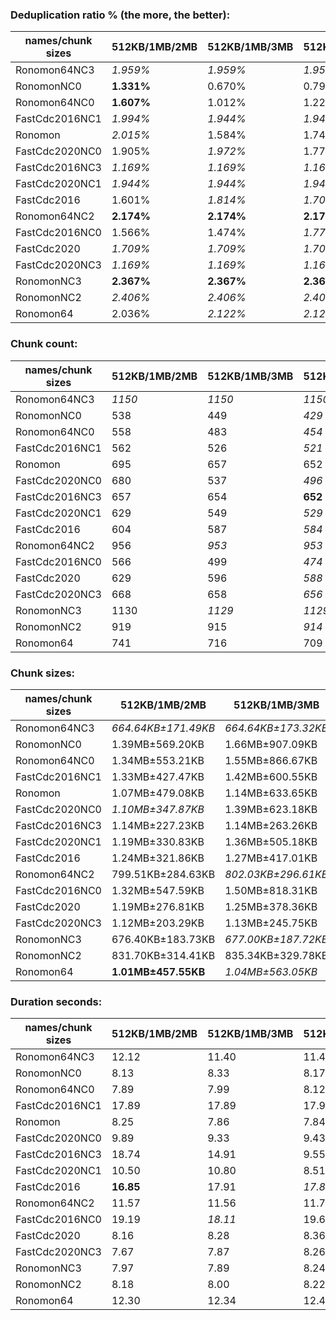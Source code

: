 ### Deduplication ratio % (the more, the better):

| names/chunk sizes | 512KB/1MB/2MB | 512KB/1MB/3MB | 512KB/1MB/4MB | 256KB/1MB/4MB | 512KB/1MB/1.25MB | 512KB/1MB/1.5MB | 512KB/1MB/1.75MB | 768KB/1MB/1.5MB | 512KB/1MB/5MB | 512KB/1MB/8MB |
| --------------- | ----------- | ----------- | ----------- | ----------- | -------------- | ------------- | -------------- | ------------- | ----------- | ----------- |
| Ronomon64NC3    | *1.959%*    | *1.959%*    | *1.959%*    | *2.013%*    | *1.959%*       | *1.959%*      | *1.959%*       | **2.275%**    | *1.959%*    | *1.959%*    |
| RonomonNC0      | **1.331%**  | 0.670%      | 0.795%      | 0.853%      | *1.129%*       | 0.965%        | *1.264%*       | 0.965%        | 0.795%      | 0.795%      |
| Ronomon64NC0    | **1.607%**  | 1.012%      | 1.229%      | *1.264%*    | 0.589%         | *1.259%*      | 0.968%         | 0.744%        | 1.071%      | 1.229%      |
| FastCdc2016NC1  | *1.994%*    | *1.944%*    | *1.944%*    | **2.044%**  | 0.971%         | 1.789%        | 1.534%         | 1.565%        | *1.944%*    | *1.944%*    |
| Ronomon         | *2.015%*    | 1.584%      | 1.747%      | 1.672%      | **2.051%**     | 1.675%        | *1.983%*       | 1.513%        | 1.747%      | 1.747%      |
| FastCdc2020NC0  | 1.905%      | *1.972%*    | 1.771%      | 1.915%      | **2.190%**     | *1.972%*      | *2.006%*       | 1.858%        | 1.771%      | 1.771%      |
| FastCdc2016NC3  | *1.169%*    | *1.169%*    | *1.169%*    | **1.544%**  | *1.383%*       | 1.071%        | *1.169%*       | 1.020%        | *1.169%*    | *1.169%*    |
| FastCdc2020NC1  | *1.944%*    | *1.944%*    | *1.944%*    | **2.044%**  | 1.817%         | 1.851%        | 1.920%         | 1.627%        | *1.944%*    | *1.944%*    |
| FastCdc2016     | 1.601%      | *1.814%*    | *1.709%*    | **1.851%**  | 0.847%         | 1.650%        | 1.387%         | 1.276%        | *1.709%*    | *1.709%*    |
| Ronomon64NC2    | **2.174%**  | **2.174%**  | **2.174%**  | 1.869%      | 1.705%         | 1.923%        | 2.158%         | 1.214%        | **2.174%**  | **2.174%**  |
| FastCdc2016NC0  | 1.566%      | 1.474%      | *1.771%*    | **1.915%**  | 1.227%         | 1.467%        | 1.668%         | 1.100%        | *1.771%*    | *1.771%*    |
| FastCdc2020     | *1.709%*    | *1.709%*    | *1.709%*    | **1.851%**  | 1.529%         | 1.678%        | *1.711%*       | 1.304%        | *1.709%*    | *1.709%*    |
| FastCdc2020NC3  | *1.169%*    | *1.169%*    | *1.169%*    | **1.544%**  | *1.458%*       | 1.043%        | *1.169%*       | 1.043%        | *1.169%*    | *1.169%*    |
| RonomonNC3      | **2.367%**  | **2.367%**  | **2.367%**  | 0.931%      | **2.367%**     | **2.367%**    | **2.367%**     | 0.869%        | **2.367%**  | **2.367%**  |
| RonomonNC2      | *2.406%*    | *2.406%*    | *2.406%*    | 2.313%      | 2.394%         | **2.564%**    | *2.406%*       | 1.038%        | *2.406%*    | *2.406%*    |
| Ronomon64       | 2.036%      | *2.122%*    | *2.122%*    | 2.087%      | **2.173%**     | 1.981%        | 1.813%         | 1.060%        | *2.122%*    | *2.122%*    |

### Chunk count:

| names/chunk sizes | 512KB/1MB/2MB | 512KB/1MB/3MB | 512KB/1MB/4MB | 256KB/1MB/4MB | 512KB/1MB/1.25MB | 512KB/1MB/1.5MB | 512KB/1MB/1.75MB | 768KB/1MB/1.5MB | 512KB/1MB/5MB | 512KB/1MB/8MB |
| --------------- | ----------- | ----------- | ----------- | ----------- | -------------- | ------------- | -------------- | ------------- | ----------- | ----------- |
| Ronomon64NC3    | *1150*      | *1150*      | *1150*      | *981*       | 1157           | 1153          | 1152           | **835**       | *1150*      | *1150*      |
| RonomonNC0      | 538         | 449         | *429*       | 510         | 702            | 617           | 571            | 571           | *409*       | **392**     |
| Ronomon64NC0    | 558         | 483         | *454*       | 558         | 708            | 640           | 594            | 578           | *447*       | **434**     |
| FastCdc2016NC1  | 562         | 526         | *521*       | 571         | 670            | 609           | 579            | 580           | *519*       | **516**     |
| Ronomon         | 695         | 657         | 652         | *639*       | 801            | 733           | 708            | **631**       | 650         | *648*       |
| FastCdc2020NC0  | 680         | 537         | *496*       | 624         | 1025           | 849           | 753            | 815           | *474*       | **461**     |
| FastCdc2016NC3  | 657         | 654         | **652**     | 664         | 682            | 664           | 660            | 656           | **652**     | **652**     |
| FastCdc2020NC1  | 629         | 549         | *529*       | 580         | 954            | 761           | 680            | 739           | *526*       | **520**     |
| FastCdc2016     | 604         | 587         | *584*       | 613         | 663            | 626           | 610            | 609           | **583**     | **583**     |
| Ronomon64NC2    | 956         | *953*       | *953*       | *840*       | 980            | 969           | 961            | **741**       | *953*       | *953*       |
| FastCdc2016NC0  | 566         | 499         | *474*       | 605         | 719            | 652           | 601            | 576           | *465*       | **457**     |
| FastCdc2020     | 629         | 596         | *588*       | 619         | 853            | 708           | 658            | 694           | **586**     | **586**     |
| FastCdc2020NC3  | 668         | 658         | *656*       | 670         | 770            | 694           | 675            | 684           | **654**     | **654**     |
| RonomonNC3      | 1130        | *1129*      | *1129*      | *970*       | 1137           | 1133          | 1130           | **826**       | *1129*      | *1129*      |
| RonomonNC2      | 919         | 915         | *914*       | *843*       | 955            | 928           | 922            | **723**       | *914*       | *914*       |
| Ronomon64       | 741         | 716         | 709         | *687*       | 828            | 787           | 755            | **642**       | 709         | *708*       |

### Chunk sizes:

| names/chunk sizes | 512KB/1MB/2MB      | 512KB/1MB/3MB      | 512KB/1MB/4MB      | 256KB/1MB/4MB      | 512KB/1MB/1.25MB     | 512KB/1MB/1.5MB     | 512KB/1MB/1.75MB      | 768KB/1MB/1.5MB      | 512KB/1MB/5MB      | 512KB/1MB/8MB      |
| --------------- | ------------------ | ------------------ | ------------------ | ------------------ | -------------------- | ------------------- | --------------------- | -------------------- | ------------------ | ------------------ |
| Ronomon64NC3    | *664.64KB±171.49KB* | *664.64KB±173.32KB* | *664.64KB±173.32KB* | *779.14KB±185.59KB* | 660.62KB±148.33KB    | 662.91KB±159.91KB   | 663.49KB±167.46KB     | **915.37KB±150.69KB** | *664.64KB±173.32KB* | *664.64KB±173.32KB* |
| RonomonNC0      | 1.39MB±569.20KB    | 1.66MB±907.09KB    | 1.74MB±1.11MB      | 1.46MB±1.15MB      | **1.06MB±262.02KB**  | *1.21MB±359.94KB*   | *1.31MB±461.30KB*     | *1.31MB±269.51KB*    | 1.82MB±1.30MB      | 1.90MB±1.53MB      |
| Ronomon64NC0    | 1.34MB±553.21KB    | 1.55MB±866.67KB    | 1.64MB±1.02MB      | 1.34MB±1.05MB      | **1.05MB±261.06KB**  | *1.17MB±363.80KB*   | *1.26MB±457.03KB*     | 1.29MB±265.25KB      | 1.67MB±1.14MB      | 1.72MB±1.31MB      |
| FastCdc2016NC1  | 1.33MB±427.47KB    | 1.42MB±600.55KB    | 1.43MB±678.68KB    | 1.31MB±731.81KB    | **1.11MB±211.50KB**  | *1.23MB±288.09KB*   | 1.29MB±366.42KB       | *1.29MB±219.54KB*    | 1.44MB±729.39KB    | 1.45MB±803.08KB    |
| Ronomon         | 1.07MB±479.08KB    | 1.14MB±633.65KB    | 1.14MB±682.53KB    | 1.17MB±706.89KB    | *954.23KB±274.64KB*  | **1.02MB±356.66KB** | *1.05MB±419.95KB*     | 1.18MB±286.79KB      | 1.15MB±711.97KB    | 1.15MB±737.28KB    |
| FastCdc2020NC0  | *1.10MB±347.87KB*  | 1.39MB±623.18KB    | 1.50MB±815.16KB    | 1.20MB±876.47KB    | 745.69KB±186.16KB    | 900.28KB±242.28KB   | **1015.05KB±283.09KB** | *937.84KB±230.63KB*  | 1.57MB±995.72KB    | 1.62MB±1.18MB      |
| FastCdc2016NC3  | 1.14MB±227.23KB    | 1.14MB±263.26KB    | 1.14MB±290.66KB    | *1.12MB±315.74KB*  | **1.09MB±146.24KB**  | *1.12MB±191.38KB*   | 1.13MB±207.76KB       | 1.14MB±163.48KB      | 1.14MB±307.24KB    | 1.14MB±307.24KB    |
| FastCdc2020NC1  | 1.19MB±330.83KB    | 1.36MB±505.18KB    | 1.41MB±635.84KB    | 1.29MB±691.95KB    | 801.19KB±223.82KB    | *1004.38KB±268.38KB* | *1.10MB±288.98KB*     | **1.01MB±253.31KB**  | 1.42MB±661.78KB    | 1.44MB±802.61KB    |
| FastCdc2016     | 1.24MB±321.86KB    | 1.27MB±417.01KB    | 1.28MB±473.13KB    | *1.22MB±514.72KB*  | **1.13MB±168.36KB**  | *1.19MB±236.76KB*   | 1.22MB±284.49KB       | 1.23MB±196.36KB      | 1.28MB±484.73KB    | 1.28MB±484.73KB    |
| Ronomon64NC2    | 799.51KB±284.63KB  | *802.03KB±296.61KB* | *802.03KB±296.61KB* | *909.92KB±316.08KB* | 779.93KB±226.34KB    | 788.79KB±256.13KB   | 795.35KB±271.77KB     | **1.01MB±228.96KB**  | *802.03KB±296.61KB* | *802.03KB±296.61KB* |
| FastCdc2016NC0  | 1.32MB±547.59KB    | 1.50MB±818.31KB    | 1.57MB±1002.97KB   | *1.23MB±1013.64KB* | **1.04MB±268.90KB**  | *1.14MB±364.12KB*   | 1.24MB±456.87KB       | 1.30MB±254.58KB      | 1.61MB±1.07MB      | 1.63MB±1.21MB      |
| FastCdc2020     | 1.19MB±276.81KB    | 1.25MB±378.36KB    | 1.27MB±455.71KB    | 1.21MB±502.14KB    | *896.06KB±247.57KB*  | **1.05MB±241.01KB** | 1.13MB±249.97KB       | *1.08MB±219.58KB*    | 1.27MB±488.34KB    | 1.27MB±488.34KB    |
| FastCdc2020NC3  | 1.12MB±203.29KB    | 1.13MB±245.75KB    | 1.14MB±261.80KB    | 1.11MB±295.20KB    | **992.64KB±213.60KB** | *1.08MB±187.84KB*   | 1.11MB±193.46KB       | *1.09MB±164.20KB*    | 1.14MB±311.02KB    | 1.14MB±311.02KB    |
| RonomonNC3      | 676.40KB±183.73KB  | *677.00KB±187.72KB* | *677.00KB±187.72KB* | *787.98KB±198.98KB* | 672.24KB±166.89KB    | 674.61KB±176.91KB   | 676.40KB±181.71KB     | **925.35KB±176.86KB** | *677.00KB±187.72KB* | *677.00KB±187.72KB* |
| RonomonNC2      | 831.70KB±314.41KB  | 835.34KB±329.78KB  | *836.25KB±339.03KB* | *906.69KB±352.15KB* | 800.35KB±239.04KB    | 823.64KB±282.38KB   | 829.00KB±302.38KB     | **1.03MB±251.42KB**  | *836.25KB±340.17KB* | *836.25KB±340.17KB* |
| Ronomon64       | **1.01MB±457.55KB** | *1.04MB±563.05KB*  | 1.05MB±597.09KB    | 1.09MB±634.35KB    | 923.11KB±274.06KB    | 971.20KB±349.76KB   | *1012.37KB±408.36KB*  | 1.16MB±270.85KB      | 1.05MB±604.66KB    | 1.05MB±617.65KB    |

### Duration seconds:

| names/chunk sizes | 512KB/1MB/2MB | 512KB/1MB/3MB | 512KB/1MB/4MB | 256KB/1MB/4MB | 512KB/1MB/1.25MB | 512KB/1MB/1.5MB | 512KB/1MB/1.75MB | 768KB/1MB/1.5MB | 512KB/1MB/5MB | 512KB/1MB/8MB |
| --------------- | ----------- | ----------- | ----------- | ----------- | -------------- | ------------- | -------------- | ------------- | ----------- | ----------- |
| Ronomon64NC3    | 12.12       | 11.40       | 11.43       | 12.14       | 11.08          | *10.89*       | 11.30          | *10.97*       | 11.75       | **9.85**    |
| RonomonNC0      | 8.13        | 8.33        | 8.17        | 8.42        | **7.10**       | 8.13          | *8.11*         | *7.72*        | 8.48        | 8.64        |
| Ronomon64NC0    | 7.89        | 7.99        | 8.12        | 8.39        | *7.71*         | *7.72*        | 7.81           | **7.69**      | 8.18        | 8.42        |
| FastCdc2016NC1  | 17.89       | 17.89       | 17.90       | 17.89       | **17.82**      | *17.87*       | 17.88          | 17.88         | *17.88*     | 17.92       |
| Ronomon         | 8.25        | 7.86        | 7.84        | 8.39        | *7.74*         | *7.46*        | 7.88           | **7.34**      | 8.11        | 8.48        |
| FastCdc2020NC0  | 9.89        | 9.33        | 9.43        | 9.74        | **7.81**       | 9.89          | *9.32*         | 9.38          | 9.54        | *7.98*      |
| FastCdc2016NC3  | 18.74       | 14.91       | 9.55        | *8.83*      | **8.31**       | 14.74         | 9.21           | 14.63         | 9.67        | *8.83*      |
| FastCdc2020NC1  | 10.50       | 10.80       | 8.51        | 8.57        | *7.21*         | 8.39          | **6.95**       | *6.98*        | 7.24        | 7.39        |
| FastCdc2016     | **16.85**   | 17.91       | *17.84*     | 18.32       | 18.27          | 17.88         | *17.82*        | 17.88         | 17.89       | 18.31       |
| Ronomon64NC2    | 11.57       | 11.56       | 11.78       | *11.05*     | **9.93**       | 11.27         | 11.21          | *10.94*       | 11.87       | 11.39       |
| FastCdc2016NC0  | 19.19       | *18.11*     | 19.61       | 18.67       | **12.46**      | *18.11*       | 19.57          | 19.58         | 19.60       | 19.61       |
| FastCdc2020     | 8.16        | 8.28        | 8.36        | 8.51        | *4.77*         | 8.17          | **4.65**       | 8.07          | *4.73*      | 4.83        |
| FastCdc2020NC3  | 7.67        | 7.87        | 8.26        | 7.27        | **6.77**       | 7.65          | 8.00           | 7.82          | *6.98*      | *7.13*      |
| RonomonNC3      | 7.97        | 7.89        | 8.24        | 8.62        | **6.72**       | *7.67*        | 7.92           | *7.58*        | 8.52        | 9.26        |
| RonomonNC2      | 8.18        | 8.00        | 8.22        | 8.64        | *6.44*         | 7.87          | 7.84           | **6.39**      | *6.67*      | 6.87        |
| Ronomon64       | 12.30       | 12.34       | 12.43       | 12.78       | **11.84**      | *12.30*       | 12.32          | *12.06*       | 13.07       | 13.06       |
